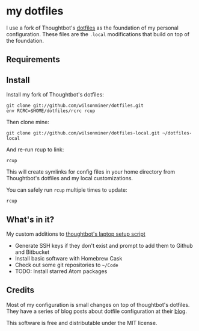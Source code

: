 my dotfiles
===================
I use a fork of Thoughtbot's [dotfiles](https://github.com/wilsonminer/dotfiles) as the
foundation of my personal configuration. These files are the `.local`
modifications that build on top of the foundation.

Requirements
------------

Install
-------

Install my fork of Thoughtbot's dotfiles:

    git clone git://github.com/wilsonminer/dotfiles.git
    env RCRC=$HOME/dotfiles/rcrc rcup

Then clone mine:

    git clone git://github.com/wilsonminer/dotfiles-local.git ~/dotfiles-local

And re-run rcup to link:

    rcup

This will create symlinks for config files in your home directory from
Thoughtbot's dotfiles and my local customizations.

You can safely run `rcup` multiple times to update:

    rcup

What's in it?
-------------

My custom additions to [thoughtbot's laptop setup script](https://github.com/thoughtbot/laptop)

* Generate SSH keys if they don't exist and prompt to add them to Github and Bitbucket
* Install basic software with Homebrew Cask
* Check out some git repositories to `~/Code`
* TODO: Install starred Atom packages

Credits
-------
Most of my configuration is small changes on top of thoughtbot's dotfiles.
They have a series of blog posts about dotfile configuration at their
[blog](http://robots.thoughtbot.com).

This software is free and distributable under the MIT license.
